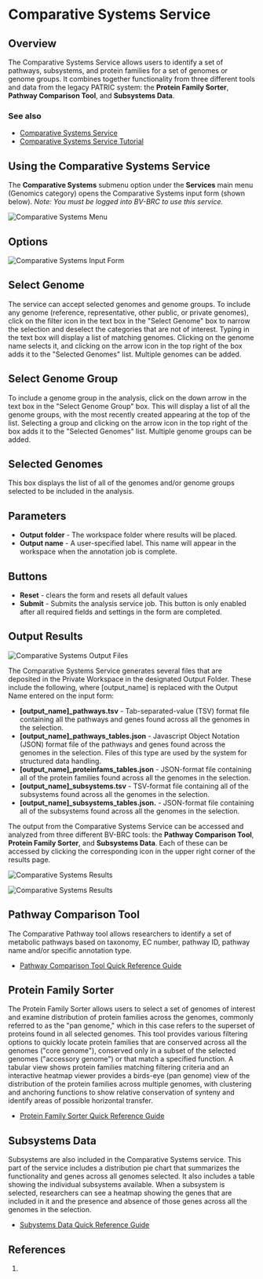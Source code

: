 # Comparative Systems Service

## Overview
The Comparative Systems Service allows users to identify a set of pathways, subsystems, and protein families for a set of genomes or genome groups. It combines together functionality from three different tools and data from the legacy PATRIC system: the **Protein Family Sorter**, **Pathway Comparison Tool**, and **Subsystems Data**.

### See also
  * [Comparative Systems Service](https://www.bv-brc.org/app/ComparativeSystems)
  * [Comparative Systems Service Tutorial](../../tutorial/comparative_systems/comparative_systems.html)

## Using the Comparative Systems Service
The **Comparative Systems** submenu option under the **Services** main menu (Genomics category) opens the Comparative Systems input form (shown below). *Note: You must be logged into BV-BRC to use this service.*

![Comparative Systems Menu](../images/bv_services_menu.png)

## Options
![Comparative Systems Input Form](../images/comparative_systems_input_form.png)

## Select Genome
The service can accept selected genomes and genome groups. To include any genome (reference, representative, other public, or private genomes), click on the filter icon in the text box in the "Select Genome" box to narrow the selection and deselect the categories that are not of interest. Typing in the text box will display a list of matching genomes. Clicking on the genome name selects it, and clicking on the arrow icon in the top right of the box adds it to the "Selected Genomes" list. Multiple genomes can be added.

## Select Genome Group
To include a genome group in the analysis, click on the down arrow in the text box in the "Select Genome Group" box. This will display a list of all the genome groups, with the most recently created appearing at the top of the list. Selecting a group and clicking on the arrow icon in the top right of the box adds it to the "Selected Genomes" list. Multiple genome groups can be added.

## Selected Genomes
This box displays the list of all of the genomes and/or genome groups selected to be included in the analysis.

## Parameters
* **Output folder** - The workspace folder where results will be placed.
* **Output name** - A user-specified label. This name will appear in the workspace when the annotation job is complete.

## Buttons
* **Reset** - clears the form and resets all default values
* **Submit** - Submits the analysis service job. This button is only enabled after all required fields and settings in the form are completed.

## Output Results
![Comparative Systems Output Files](../images/comparative_systems_result.png) 

The Comparative Systems Service generates several files that are deposited in the Private Workspace in the designated Output Folder. These include the following, where [output_name] is replaced with the Output Name entered on the input form:

* **[output_name]_pathways.tsv** - Tab-separated-value (TSV) format file containing all the pathways and genes found across all the genomes in the selection.
* **[output_name]_pathways_tables.json** - Javascript Object Notation (JSON) format file of the pathways and genes found across the genomes in the selection. Files of this type are used by the system for structured data handling.
* **[output_name]_proteinfams_tables.json** - JSON-format file containing all of the protein families found across all the genomes in the selection.
* **[output_name]_subsystems.tsv** - TSV-format file containing all of the subsystems found across all the genomes in the selection.
* **[output_name]_subsystems_tables.json.** - JSON-format file containing all of the subsystems found across all the genomes in the selection.

The output from the Comparative Systems Service can be accessed and analyzed from three different BV-BRC tools: the **Pathway Comparison Tool**, **Protein Family Sorter**, and **Subsystems Data**. Each of these can be accessed by clicking the corresponding icon in the upper right corner of the results page. 

![Comparative Systems Results](../images/comparative_systems_result2.png) 

![Comparative Systems Results](../images/comparative_systems_icons.png) 

## Pathway Comparison Tool

The Comparative Pathway tool allows researchers to identify a set of metabolic pathways based on taxonomy, EC number, pathway ID, pathway name and/or specific annotation type. 

 * [Pathway Comparison Tool Quick Reference Guide](../other/pathway_comparison_tool.html)


## Protein Family Sorter

The Protein Family Sorter allows users to select a set of genomes of interest  and examine distribution of protein families across the genomes, commonly referred to as the "pan genome," which in this case refers to the superset of proteins found in all selected genomes. This tool provides various filtering options to quickly locate protein families that are conserved across all the genomes ("core genome"), conserved only in a subset of the selected genomes ("accessory genome") or that match a specified function. A tabular view shows protein families matching filtering criteria and an interactive heatmap viewer provides a birds-eye (pan genome) view of the distribution of the protein families across multiple genomes, with clustering and anchoring functions to show relative conservation of synteny and identify areas of possible horizontal transfer.

 * [Protein Family Sorter Quick Reference Guide](../other/protein_family_sorter.html)

## Subsystems Data

Subsystems are also included in the Comparative Systems service.  This part of the service includes a distribution pie chart that summarizes the functionality and genes across all genomes selected.  It also includes a table showing the individual subsystems available.  When a subsystem is selected, researchers can see a heatmap showing the genes that are included in it and the presence and absence of those genes across all the genomes in the selection. 

 * [Subystems Data Quick Reference Guide](../other/subsystems_data.html)

## References
1. 






